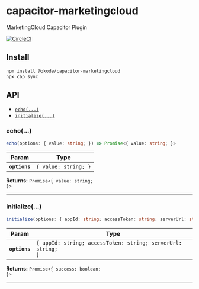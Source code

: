 # capacitor-marketingcloud

MarketingCloud Capacitor Plugin

[![CircleCI](https://circleci.com/gh/okode/capacitor-marketingcloud/tree/main.svg?style=svg)](https://circleci.com/gh/okode/capacitor-marketingcloud/tree/main)

## Install

```bash
npm install @okode/capacitor-marketingcloud
npx cap sync
```

## API

<docgen-index>

* [`echo(...)`](#echo)
* [`initialize(...)`](#initialize)

</docgen-index>

<docgen-api>
<!--Update the source file JSDoc comments and rerun docgen to update the docs below-->

### echo(...)

```typescript
echo(options: { value: string; }) => Promise<{ value: string; }>
```

| Param         | Type                            |
| ------------- | ------------------------------- |
| **`options`** | <code>{ value: string; }</code> |

**Returns:** <code>Promise&lt;{ value: string; }&gt;</code>

--------------------


### initialize(...)

```typescript
initialize(options: { appId: string; accessToken: string; serverUrl: string; }) => Promise<{ success: boolean; }>
```

| Param         | Type                                                                    |
| ------------- | ----------------------------------------------------------------------- |
| **`options`** | <code>{ appId: string; accessToken: string; serverUrl: string; }</code> |

**Returns:** <code>Promise&lt;{ success: boolean; }&gt;</code>

--------------------

</docgen-api>

